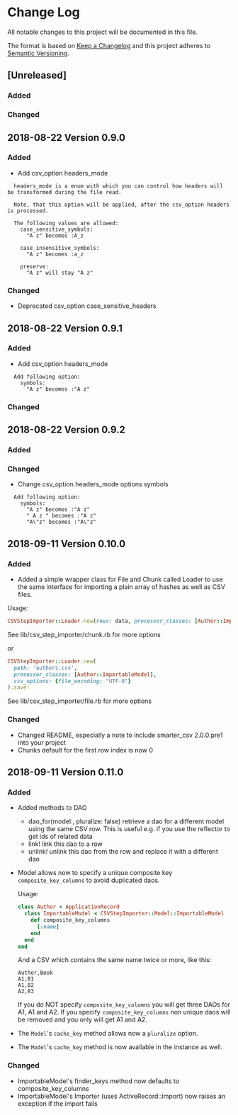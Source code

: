 # Change Log
All notable changes to this project will be documented in this file.

The format is based on [Keep a Changelog](http://keepachangelog.com/)
and this project adheres to [Semantic Versioning](http://semver.org/).

## [Unreleased]
### Added

### Changed

## 2018-08-22 Version 0.9.0
### Added
- Add csv_option headers_mode

```
  headers_mode is a enum with which you can control how headers will be transformed during the file read.

  Note, that this option will be applied, after the csv_option headers is processed.

  The following values are allowed:
    case_sensitive_symbols:
      "A z" becomes :A_z

    case_insensitive_symbols:
      "A z" becomes :a_z

    preserve:
      "A z" will stay "A z"
```

### Changed
- Deprecated csv_option case_sensitive_headers

## 2018-08-22 Version 0.9.1
### Added
- Add csv_option headers_mode

```
  Add following option:
    symbols:
      "A z" becomes :"A z"
```

### Changed

## 2018-08-22 Version 0.9.2
### Added

### Changed
- Change csv_option headers_mode options symbols

```
  Add following option:
    symbols:
      "A z" becomes :"A z"
      " A z " becomes :"A z"
      "A\"z" becomes :"A\"z"
```

## 2018-09-11 Version 0.10.0
### Added
- Added a simple wrapper class for File and Chunk called Loader to use the same interface for importing a plain array of hashes as well as CSV files.

Usage:

```ruby
CSVStepImporter::Loader.new(rows: data, processor_classes: [Author::ImportableModel]).save!
```

See lib/csv_step_importer/chunk.rb for more options

or

```ruby
CSVStepImporter::Loader.new(
  path: 'authors.csv',
  processor_classes: [Author::ImportableModel],
  csv_options: {file_encoding: "UTF-8"}
).save!
```

See lib/csv_step_importer/file.rb for more options

### Changed

- Changed README, especially a note to include smarter_csv 2.0.0.pre1 into your project
- Chunks default for the first row index is now 0

## 2018-09-11 Version 0.11.0
### Added
- Added methods to DAO
  - dao_for(model:, pluralize: false)
    retrieve a dao for a different model using the same CSV row. This is useful e.g. if you use the reflector to get ids of related data
  - link!
    link this dao to a row
  - unlink!
    unlink this dao from the row and replace it with a different dao
- Model allows now to specify a unique composite key `composite_key_columns` to avoid duplicated daos.

  Usage:

  ```ruby
  class Author < ApplicationRecord
    class ImportableModel < CSVStepImporter::Model::ImportableModel
      def composite_key_columns
        [:name]
      end
    end
  end
  ```

  And a CSV which contains the same name twice or more, like this:

  ```csv
  Author,Book
  A1,B1
  A1,B2
  A2,B3
  ```

  If you do NOT specify `composite_key_columns` you will get three DAOs for A1, A1 and A2.
  If you specify `composite_key_columns` non unique daos will be removed and you only will get A1 and A2.

- The `Model`'s `cache_key` method allows now a `pluralize` option.
- The `Model`'s `cache_key` method is now available in the instance as well.

### Changed

- ImportableModel's finder_keys method now defaults to composite_key_columns
- ImportableModel's Importer (uses ActiveRecord::Import) now raises an exception if the import fails
